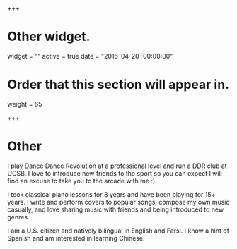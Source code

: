 +++
# Other widget.
widget = ""
active = true
date = "2016-04-20T00:00:00"

# Order that this section will appear in.
weight = 65

+++

# Other

I play Dance Dance Revolution at a professional level and run a DDR club at UCSB. I love to introduce new friends to the sport so you can expect I will find an excuse to take you to the arcade with me :).

I took classical piano lessons for 8 years and have been playing for 15+ years. I write and perform covers to popular songs, compose my own music casually, and love sharing music with friends and being introduced to new genres.

I am a U.S. citizen and natively bilingual in English and Farsi. I know a hint of Spanish and am interested in learning Chinese.